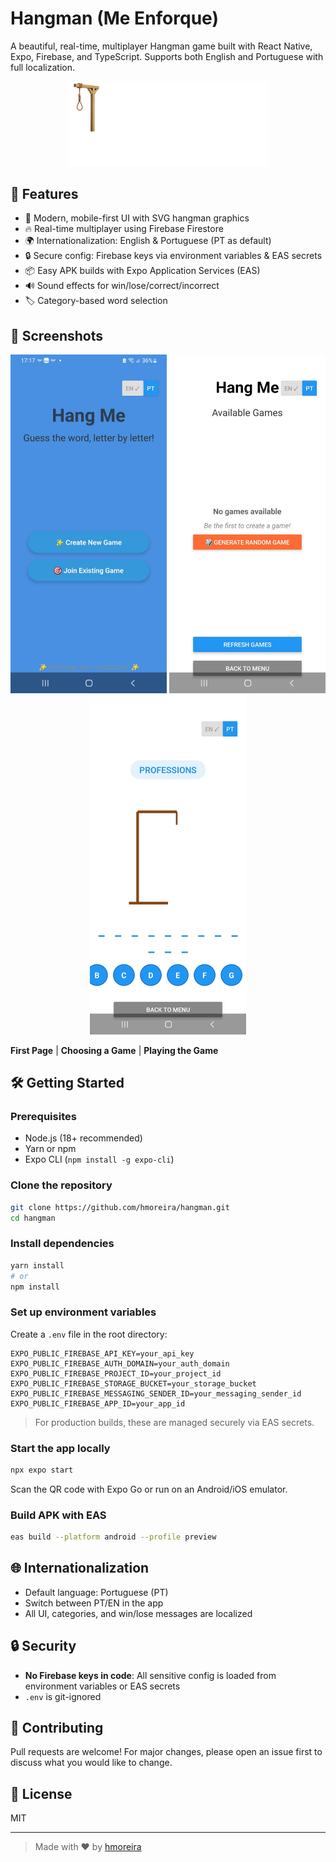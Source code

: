 # Hangman (Me Enforque)

A beautiful, real-time, multiplayer Hangman game built with React Native, Expo, Firebase, and TypeScript. Supports both English and Portuguese with full localization.


<p align="center">
	<img src="assets/images/gallows.png" alt="Gallows Logo" width="320" />
</p>

## 🚀 Features

- 🎨 Modern, mobile-first UI with SVG hangman graphics
- 🔥 Real-time multiplayer using Firebase Firestore
- 🌍 Internationalization: English & Portuguese (PT as default)
- 🔒 Secure config: Firebase keys via environment variables & EAS secrets
- 📦 Easy APK builds with Expo Application Services (EAS)
- 🔊 Sound effects for win/lose/correct/incorrect
- 🏷️ Category-based word selection

## 📱 Screenshots

<p align="center">
	<img src="assets/images/first%20page.jpeg" alt="First Page" width="250" />
	<img src="assets/images/choosing%20a%20game.jpeg" alt="Choosing a Game" width="250" />
	<img src="assets/images/playing%20the%20game.jpeg" alt="Playing the Game" width="250" />
</p>

**First Page** | **Choosing a Game** | **Playing the Game**

## 🛠️ Getting Started

### Prerequisites
- Node.js (18+ recommended)
- Yarn or npm
- Expo CLI (`npm install -g expo-cli`)

### Clone the repository
```sh
git clone https://github.com/hmoreira/hangman.git
cd hangman
```

### Install dependencies
```sh
yarn install
# or
npm install
```

### Set up environment variables
Create a `.env` file in the root directory:
```env
EXPO_PUBLIC_FIREBASE_API_KEY=your_api_key
EXPO_PUBLIC_FIREBASE_AUTH_DOMAIN=your_auth_domain
EXPO_PUBLIC_FIREBASE_PROJECT_ID=your_project_id
EXPO_PUBLIC_FIREBASE_STORAGE_BUCKET=your_storage_bucket
EXPO_PUBLIC_FIREBASE_MESSAGING_SENDER_ID=your_messaging_sender_id
EXPO_PUBLIC_FIREBASE_APP_ID=your_app_id
```
> For production builds, these are managed securely via EAS secrets.

### Start the app locally
```sh
npx expo start
```
Scan the QR code with Expo Go or run on an Android/iOS emulator.

### Build APK with EAS
```sh
eas build --platform android --profile preview
```

## 🌐 Internationalization
- Default language: Portuguese (PT)
- Switch between PT/EN in the app
- All UI, categories, and win/lose messages are localized

## 🔒 Security
- **No Firebase keys in code**: All sensitive config is loaded from environment variables or EAS secrets
- `.env` is git-ignored

## 🤝 Contributing
Pull requests are welcome! For major changes, please open an issue first to discuss what you would like to change.

## 📄 License
MIT

---

> Made with ❤️ by [hmoreira](https://github.com/hmoreira)
